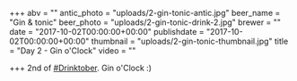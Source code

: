 +++
abv = ""
antic_photo = "uploads/2-gin-tonic-antic.jpg"
beer_name = "Gin & tonic"
beer_photo = "uploads/2-gin-tonic-drink-2.jpg"
brewer = ""
date = "2017-10-02T00:00:00+00:00"
publishdate = "2017-10-02T00:00:00+00:00"
thumbnail = "uploads/2-gin-tonic-thumbnail.jpg"
title = "Day 2 - Gin o'Clock"
video = ""

+++
2nd of [#Drinktober](https://www.facebook.com/hashtag/drinktober?epa=HASHTAG). Gin o'Clock :)
